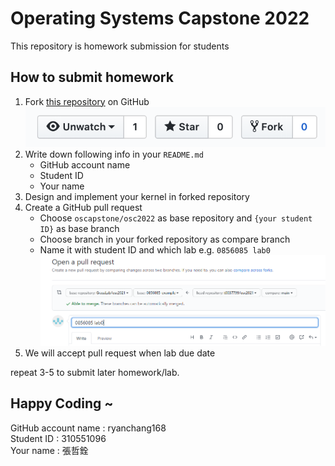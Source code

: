 # Operating Systems Capstone 2022

This repository is homework submission for students

## How to submit homework

1. Fork [this repository](https://github.com/oscapstone/osc2022) on GitHub 
    ![](images/fork_button.png)
2. Write down following info in your `README.md`
    - GitHub account name
    - Student ID
    - Your name
3. Design and implement your kernel in forked repository
4. Create a GitHub pull request
    - Choose `oscapstone/osc2022` as base repository and `{your student ID}` as base branch
    - Choose branch in your forked repository as compare branch
    - Name it with student ID and which lab e.g. `0856085 lab0`
    ![](images/pull_request.png)
5. We will accept pull request when lab due date

repeat 3-5 to submit later homework/lab.

## Happy Coding ~


GitHub account name : ryanchang168  
Student ID : 310551096  
Your name : 張哲銓
